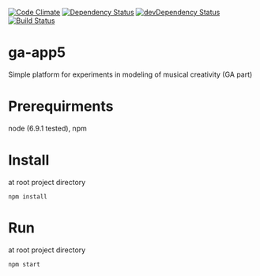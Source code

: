 [![Code Climate][code-climate-img]][code-climate-link]
[![Dependency Status][dep-status-img]][dep-status-link]
[![devDependency Status][dev-dep-status-img]][dev-dep-status-link]
[![Build Status][ci-img]][ci]

[code-climate-img]: https://codeclimate.com/github/sevaru/ga-app5/badges/gpa.svg
[code-climate-link]: https://codeclimate.com/github/sevaru/ga-app5
[dep-status-img]: https://david-dm.org/sevaru/ga-app5.svg
[dep-status-link]: https://david-dm.org/sevaru/ga-app5
[dev-dep-status-img]: https://david-dm.org/sevaru/ga-app5/dev-status.svg
[dev-dep-status-link]: https://david-dm.org/sevaru/ga-app5#info=devDependencies
[ci-img]: https://travis-ci.org/sevaru/ga-app5.svg?branch=master
[ci]: https://travis-ci.org/sevaru/ga-app5

# ga-app5
Simple platform for experiments in modeling of musical creativity (GA part)

# Prerequirments
node (6.9.1 tested), npm

# Install 
at root project directory
```shell
npm install
```

# Run
at root project directory
```shell
npm start
